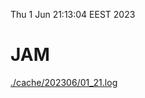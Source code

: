 Thu  1 Jun 21:13:04 EEST 2023
# JAM
<a href='./cache/202306/01_21.log'>./cache/202306/01_21.log</a>
